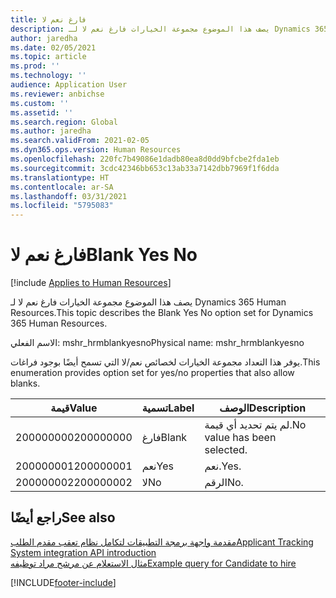 ```yaml
---
title: فارغ نعم لا
description: يصف هذا الموضوع مجموعة الخيارات فارغ نعم لا لـ Dynamics 365 Human Resources.
author: jaredha
ms.date: 02/05/2021
ms.topic: article
ms.prod: ''
ms.technology: ''
audience: Application User
ms.reviewer: anbichse
ms.custom: ''
ms.assetid: ''
ms.search.region: Global
ms.author: jaredha
ms.search.validFrom: 2021-02-05
ms.dyn365.ops.version: Human Resources
ms.openlocfilehash: 220fc7b49086e1dadb80ea8d0dd9bfcbe2fda1eb
ms.sourcegitcommit: 3cdc42346bb653c13ab33a7142dbb7969f1f6dda
ms.translationtype: HT
ms.contentlocale: ar-SA
ms.lasthandoff: 03/31/2021
ms.locfileid: "5795083"
---
```

# <a name="blank-yes-no"></a><span data-ttu-id="b6385-103">فارغ نعم لا</span><span class="sxs-lookup"><span data-stu-id="b6385-103">Blank Yes No</span></span>

[!include [Applies to Human Resources](../includes/applies-to-hr.md)]

<span data-ttu-id="b6385-104">يصف هذا الموضوع مجموعة الخيارات فارغ نعم لا لـ Dynamics 365 Human Resources.</span><span class="sxs-lookup"><span data-stu-id="b6385-104">This topic describes the Blank Yes No option set for Dynamics 365 Human Resources.</span></span>

<span data-ttu-id="b6385-105">الاسم الفعلي: mshr_hrmblankyesno</span><span class="sxs-lookup"><span data-stu-id="b6385-105">Physical name: mshr_hrmblankyesno</span></span>

<span data-ttu-id="b6385-106">يوفر هذا التعداد مجموعة الخيارات لخصائص نعم/لا التي تسمح أيضًا بوجود فراغات.</span><span class="sxs-lookup"><span data-stu-id="b6385-106">This enumeration provides option set for yes/no properties that also allow blanks.</span></span>

| <span data-ttu-id="b6385-107">قيمة</span><span class="sxs-lookup"><span data-stu-id="b6385-107">Value</span></span> | <span data-ttu-id="b6385-108">تسمية</span><span class="sxs-lookup"><span data-stu-id="b6385-108">Label</span></span> | <span data-ttu-id="b6385-109">الوصف</span><span class="sxs-lookup"><span data-stu-id="b6385-109">Description</span></span> |
| --- | --- | --- |
| <span data-ttu-id="b6385-110">200000000</span><span class="sxs-lookup"><span data-stu-id="b6385-110">200000000</span></span> | <span data-ttu-id="b6385-111">فارغ</span><span class="sxs-lookup"><span data-stu-id="b6385-111">Blank</span></span> | <span data-ttu-id="b6385-112">لم يتم تحديد أي قيمة.</span><span class="sxs-lookup"><span data-stu-id="b6385-112">No value has been selected.</span></span> |
| <span data-ttu-id="b6385-113">200000001</span><span class="sxs-lookup"><span data-stu-id="b6385-113">200000001</span></span> | <span data-ttu-id="b6385-114">نعم</span><span class="sxs-lookup"><span data-stu-id="b6385-114">Yes</span></span> | <span data-ttu-id="b6385-115">نعم.</span><span class="sxs-lookup"><span data-stu-id="b6385-115">Yes.</span></span> |
| <span data-ttu-id="b6385-116">200000002</span><span class="sxs-lookup"><span data-stu-id="b6385-116">200000002</span></span> | <span data-ttu-id="b6385-117">لا</span><span class="sxs-lookup"><span data-stu-id="b6385-117">No</span></span> | <span data-ttu-id="b6385-118">الرقم</span><span class="sxs-lookup"><span data-stu-id="b6385-118">No.</span></span> |

## <a name="see-also"></a><span data-ttu-id="b6385-119">راجع أيضًا</span><span class="sxs-lookup"><span data-stu-id="b6385-119">See also</span></span>

[<span data-ttu-id="b6385-120">مقدمة واجهة برمجة التطبيقات لتكامل نظام تعقب مقدم الطلب</span><span class="sxs-lookup"><span data-stu-id="b6385-120">Applicant Tracking System integration API introduction</span></span>](hr-admin-integration-ats-api-introduction.md)<br>
[<span data-ttu-id="b6385-121">مثال الاستعلام عن مرشح مراد توظيفه</span><span class="sxs-lookup"><span data-stu-id="b6385-121">Example query for Candidate to hire</span></span>](hr-admin-integration-ats-api-candidate-to-hire-example-query.md)


[!INCLUDE[footer-include](../includes/footer-banner.md)]
